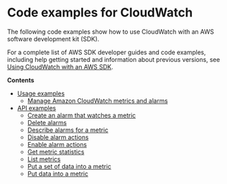 # Code examples for CloudWatch<a name="service_code_examples"></a>

The following code examples show how to use CloudWatch with an AWS software development kit \(SDK\)\.

For a complete list of AWS SDK developer guides and code examples, including help getting started and information about previous versions, see [Using CloudWatch with an AWS SDK](sdk-general-information-section.md)\.

**Contents**
+ [Usage examples](service_code_examples_usage.md)
  + [Manage Amazon CloudWatch metrics and alarms](example_cloudwatch_Usage_MetricsAlarms_section.md)
+ [API examples](service_code_examples_api.md)
  + [Create an alarm that watches a metric](example_cloudwatch_PutMetricAlarm_section.md)
  + [Delete alarms](example_cloudwatch_DeleteAlarms_section.md)
  + [Describe alarms for a metric](example_cloudwatch_DescribeAlarmsForMetric_section.md)
  + [Disable alarm actions](example_cloudwatch_DisableAlarmActions_section.md)
  + [Enable alarm actions](example_cloudwatch_EnableAlarmActions_section.md)
  + [Get metric statistics](example_cloudwatch_GetMetricStatistics_section.md)
  + [List metrics](example_cloudwatch_ListMetrics_section.md)
  + [Put a set of data into a metric](example_cloudwatch_PutMetricData_DataSet_section.md)
  + [Put data into a metric](example_cloudwatch_PutMetricData_section.md)